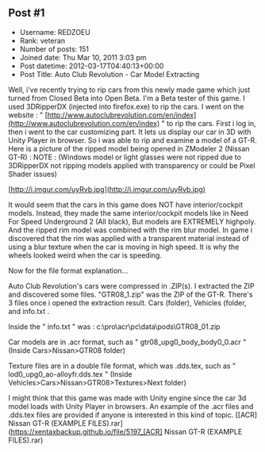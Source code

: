 ## Post #1
- Username: REDZOEU
- Rank: veteran
- Number of posts: 151
- Joined date: Thu Mar 10, 2011 3:03 pm
- Post datetime: 2012-03-17T04:40:13+00:00
- Post Title: Auto Club Revolution - Car Model Extracting

Well, i've recently trying to rip cars from this newly made game which just turned from Closed Beta into Open Beta. I'm a Beta tester of this game. I used 3DRipperDX (injected into firefox.exe) to rip the cars. I went on the website : " [http://www.autoclubrevolution.com/en/index](http://www.autoclubrevolution.com/en/index) " to rip the cars. First i log in, then i went to the car customizing part. It lets us display our car in 3D with Unity Player in browser. So i was able to rip and examine a model of a GT-R.
Here is a picture of the ripped model being opened in ZModeler 2 (Nissan GT-R) : 
NOTE : (Windows model or light glasses were not ripped due to 3DRipperDX not ripping models applied with transparency or could be Pixel Shader issues)

[http://i.imgur.com/uyRvb.jpg](http://i.imgur.com/uyRvb.jpg)

It would seem that the cars in this game does NOT have interior/cockpit models. Instead, they made the same interior/cockpit models like in Need For Speed Underground 2 (All black), But models are EXTREMELY highpoly. And the ripped rim model was combined with the rim blur model. In game i discovered that the rim was applied with a transparent material instead of using a blur texture when the car is moving in high speed. It is why the wheels looked weird when the car is speeding.

Now for the file format explanation...

Auto Club Revolution's cars were compressed in .ZIP(s). I extracted the ZIP and discovered some files. "GTR08_1.zip" was the ZIP of the GT-R. There's 3 files once i opened the extraction result. Cars (folder), Vehicles (folder, and info.txt .

Inside the " info.txt " was : c:\pro\acr\pc\data\pods\GTR08_01.zip

Car models are in .acr format, such as " gtr08_upg0_body_body0_0.acr " (Inside Cars>Nissan>GTR08 folder)

Texture files are in a double file format, which was .dds.tex, such as " lod0_upg0_ao-alloyfr.dds.tex " (Inside Vehicles>Cars>Nissan>GTR08>Textures>Next folder)

I might think that this game was made with Unity engine since the car 3d model loads with Unity Player in browsers.
An example of the .acr files and .dds.tex files are provided if anyone is interested in this kind of topic.
[[ACR] Nissan GT-R (EXAMPLE FILES).rar](https://xentaxbackup.github.io/file/5197_[ACR] Nissan GT-R (EXAMPLE FILES).rar)
